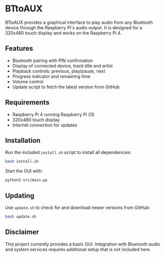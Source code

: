 # BTtoAUX

BTtoAUX provides a graphical interface to play audio from any Bluetooth device through the Raspberry Pi's audio output. It is designed for a 320x480 touch display and works on the Raspberry Pi 4.

## Features

- Bluetooth pairing with PIN confirmation
- Display of connected device, track title and artist
- Playback controls: previous, play/pause, next
- Progress indicator and remaining time
- Volume control
- Update script to fetch the latest version from GitHub

## Requirements

- Raspberry Pi 4 running Raspberry Pi OS
- 320x480 touch display
- Internet connection for updates

## Installation

Run the included `install.sh` script to install all dependencies:

```bash
bash install.sh
```

Start the GUI with:

```bash
python3 src/main.py
```

## Updating

Use `update.sh` to check for and download newer versions from GitHub:

```bash
bash update.sh
```

## Disclaimer

This project currently provides a basic GUI. Integration with Bluetooth audio and system services requires additional setup that is not included here.
